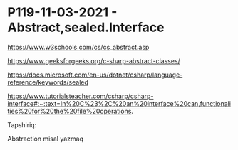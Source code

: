 # P119-11-03-2021 - Abstract,sealed.Interface

https://www.w3schools.com/cs/cs_abstract.asp

https://www.geeksforgeeks.org/c-sharp-abstract-classes/

https://docs.microsoft.com/en-us/dotnet/csharp/language-reference/keywords/sealed

https://www.tutorialsteacher.com/csharp/csharp-interface#:~:text=In%20C%23%2C%20an%20interface%20can,functionalities%20for%20the%20file%20operations.

Tapshiriq:

Abstraction misal yazmaq
